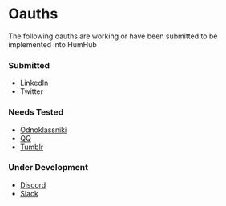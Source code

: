 # Oauths
The following oauths are working or have been submitted to be implemented into HumHub

### Submitted
- LinkedIn
- Twitter

### Needs Tested
- [Odnoklassniki](/Odnoklassniki)
- [QQ](/QQ)
- [Tumblr](/Tumblr)

### Under Development
- [Discord](/Discord)
- [Slack](/Slack)
